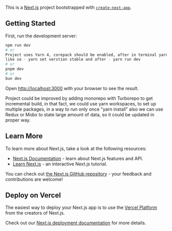 This is a [Next.js](https://nextjs.org/) project bootstrapped with [`create-next-app`](https://github.com/vercel/next.js/tree/canary/packages/create-next-app).

## Getting Started

First, run the development server:

```bash
npm run dev
# or
Project uses Yarn 4, corepack should be enabled, after in terminal yarn set version stable, 
like so - yarn set verstion stable and after - yarn run dev
# or
pnpm dev
# or
bun dev
```

Open [http://localhost:3000](http://localhost:3000) with your browser to see the result.

Project could be improved by adding monorepo with Turborepo to get incremental build, in that fact, we could use yarn workspaces, 
to set up multiple packages, in a way to run only once "yarn install"
also we can use Redux or Mobx to state large amount of data, so it could be updated in proper way.


## Learn More

To learn more about Next.js, take a look at the following resources:

- [Next.js Documentation](https://nextjs.org/docs) - learn about Next.js features and API.
- [Learn Next.js](https://nextjs.org/learn) - an interactive Next.js tutorial.

You can check out [the Next.js GitHub repository](https://github.com/vercel/next.js/) - your feedback and contributions are welcome!

## Deploy on Vercel

The easiest way to deploy your Next.js app is to use the [Vercel Platform](https://vercel.com/new?utm_medium=default-template&filter=next.js&utm_source=create-next-app&utm_campaign=create-next-app-readme) from the creators of Next.js.

Check out our [Next.js deployment documentation](https://nextjs.org/docs/deployment) for more details.
